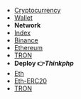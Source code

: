 * [Cryptocurrency](project/blockchain/README.md)
* [Wallet](project/blockchain/wallet.md)
* **Network**
* [Index <i class="ri-rocket-line"></i>](project/blockchain/network/)
* [Binance](project/blockchain/network/binance.md "币安")
* [Ethereum](project/blockchain/network/ethereum.md "Ethereum 笔记")
* [TRON](project/blockchain/network/tron.md "TRON")
* **Deploy 👉*Thinkphp***
* [Eth](project/blockchain/network/deploy/eth.md "Eth部署")
* [Eth-ERC20](project/blockchain/network/deploy/eth-erc20.md "Eth-ERC20部署")
* [TRON](project/blockchain/network/deploy/tron.md "TRON部署")
